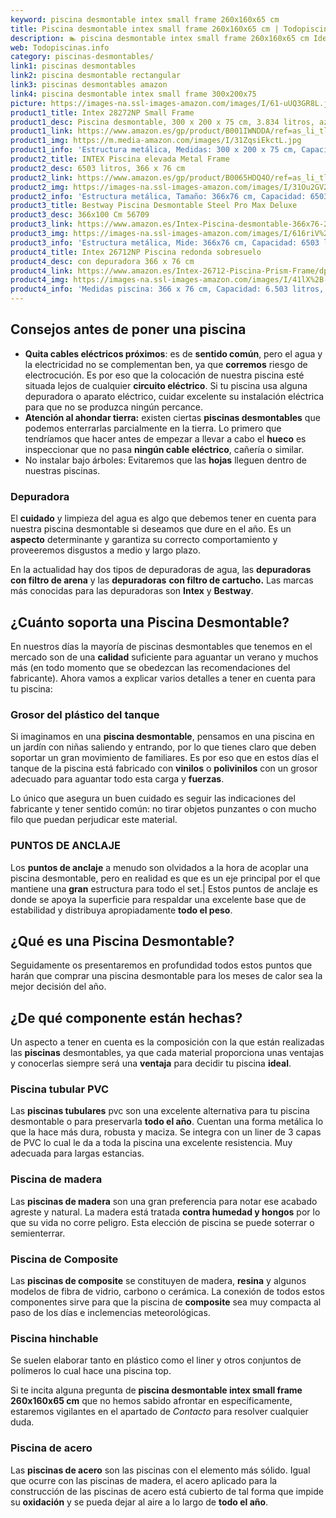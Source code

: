 ```yaml
---
keyword: piscina desmontable intex small frame 260x160x65 cm
title: Piscina desmontable intex small frame 260x160x65 cm | Todopiscinas.info
description: 🏊 piscina desmontable intex small frame 260x160x65 cm Ideales para este verano 2021. Aquí puedes comprar piscina desmontable intex small frame 260x160x65 cm y comparar con otras similares. No dejes escapar piscina desmontable intex small frame 260x160x65 cm a un precio realmente tentador.
web: Todopiscinas.info
category: piscinas-desmontables/
link1: piscinas desmontables
link2: piscina desmontable rectangular
link3: piscinas desmontables amazon
link4: piscina desmontable intex small frame 300x200x75
picture: https://images-na.ssl-images-amazon.com/images/I/61-uUQ3GR8L.jpg
product1_title: Intex 28272NP Small Frame
product1_desc: Piscina desmontable, 300 x 200 x 75 cm, 3.834 litros, azul
product1_link: https://www.amazon.es/gp/product/B001IWNDDA/ref=as_li_tl?ie=UTF8&camp=3638&creative=24630&creativeASIN=B001IWNDDA&linkCode=as2&tag=todopiscinas0e-21&linkId=25b9d647487c889cb6ef56ed63f50ca1
product1_img: https://m.media-amazon.com/images/I/31ZqsiEkctL.jpg
product1_info: 'Estructura metálica, Medidas: 300 x 200 x 75 cm, Capacidad: 3.834 litros, Para 6 personas (+ 6 años), Fácil montaje, Forma rectangular'
product2_title: INTEX Piscina elevada Metal Frame
product2_desc: 6503 litros, 366 x 76 cm
product2_link: https://www.amazon.es/gp/product/B0065HDQ4O/ref=as_li_tl?ie=UTF8&camp=3638&creative=24630&creativeASIN=B0065HDQ4O&linkCode=as2&tag=todopiscinas0e-21&linkId=ed2430e3ba564d3527ee103df33ed7b3
product2_img: https://images-na.ssl-images-amazon.com/images/I/31Ou2GV2SAL.jpg
product2_info: 'Estructura metálica, Tamaño: 366x76 cm, Capacidad: 6503 litros, Forma circular, De 4 a 7 personas (+6 años)'
product3_title: Bestway Piscina Desmontable Steel Pro Max Deluxe
product3_desc: 366x100 Cm 56709
product3_link: https://www.amazon.es/Intex-Piscina-desmontable-366x76-28210NP/dp/B0065HDQ4O?__mk_es_ES=%C3%85M%C3%85%C5%BD%C3%95%C3%91&crid=25UQGV9HG2INI&dchild=1&keywords=piscinas+desmontables&qid=1615854176&sprefix=piscinas+dem%2Caps%2C201&sr=8-5&linkCode=ll1&tag=todopiscinas0e-21&linkId=34f200977c6cbaab1f3f4d9ac0e64755&language=es_ES&ref_=as_li_ss_tl
product3_img: https://images-na.ssl-images-amazon.com/images/I/616riV%2BiY3L.jpg
product3_info: 'Estructura metálica, Mide: 366x76 cm, Capacidad: 6503 litros, De 4 a 7 personas mayores de 6 años, Forma circular, Tecnología Super-Tough'
product4_title: Intex 26712NP Piscina redonda sobresuelo
product4_desc: con depuradora 366 x 76 cm
product4_link: https://www.amazon.es/Intex-26712-Piscina-Prism-Frame/dp/B07FB823GL?__mk_es_ES=%C3%85M%C3%85%C5%BD%C3%95%C3%91&dchild=1&keywords=piscinas+desmontables+con+depuradora&qid=1615936418&sr=8-5&linkCode=ll1&tag=todopiscinas0e-21&linkId=d98699de7830cd471766fa1daa36de34&language=es_ES&ref_=as_li_ss_tl
product4_img: https://images-na.ssl-images-amazon.com/images/I/41lX%2B-YpibL.jpg
product4_info: 'Medidas piscina: 366 x 76 cm, Capacidad: 6.503 litros, Incluye depuradora de cartucha A, Lona resistente triple capa'
---
```



<brand-panel :title=product1_title :desc=product1_desc :img=product1_img :link=product1_link></brand-panel>


## Consejos antes de poner una piscina



*   **Quita cables eléctricos próximos**: es de **sentido común**, pero el agua y la electricidad no se complementan ben, ya que **corremos** riesgo de electrocución. Es por eso que la colocación de nuestra piscina esté situada lejos de cualquier **circuito eléctrico**. Si tu piscina usa alguna depuradora o aparato eléctrico, cuidar excelente su instalación eléctrica para que no se produzca ningún percance.
*   **Atención al ahondar tierra:** existen ciertas **piscinas desmontables** que podemos enterrarlas parcialmente en la tierra. Lo primero  que tendríamos que hacer antes de empezar a llevar a cabo el **hueco** es inspeccionar que no pasa **ningún cable eléctrico**, cañería o similar.
*   No instalar bajo árboles: Evitaremos que las **hojas** lleguen dentro de nuestras piscinas.


### Depuradora

El **cuidado** y limpieza del agua es algo que debemos tener en cuenta para nuestra piscina desmontable si deseamos que dure en el año. Es un **aspecto** determinante y garantiza su correcto comportamiento y proveeremos disgustos a medio y largo plazo.

En la actualidad hay dos tipos de depuradoras de agua, las **depuradoras con filtro de arena** y  las **depuradoras** **con filtro de cartucho.** Las marcas más conocidas para las depuradoras son **Intex** y **Bestway**.


## ¿Cuánto soporta una Piscina Desmontable?

En nuestros días la mayoría de piscinas desmontables que tenemos en el mercado son de una **calidad** suficiente para aguantar un verano y muchos más (en todo momento que se obedezcan las recomendaciones del fabricante). Ahora vamos a explicar varios detalles a tener en cuenta para tu piscina:


### Grosor del plástico del tanque

Si imaginamos en una **piscina desmontable**, pensamos en una piscina en un jardín con niñas saliendo y entrando, por lo que tienes claro que deben soportar un gran movimiento de familiares. Es por eso que en estos días el tanque de la piscina está fabricado con **vinilos** o **polivinilos** con un grosor adecuado para aguantar todo esta carga y **fuerzas**.

Lo único que asegura un	 buen cuidado es seguir las indicaciones del fabricante y tener sentido común: no tirar objetos punzantes o con mucho filo que puedan perjudicar este material.


### PUNTOS DE ANCLAJE

Los **puntos de anclaje** a menudo son olvidados a la hora de acoplar una piscina desmontable, pero en realidad es que es un eje principal por el que mantiene una **gran** estructura para todo el set.| Estos puntos de anclaje es donde se apoya la superficie para respaldar una excelente base que de estabilidad y distribuya apropiadamente **todo el peso**.
## ¿Qué es una Piscina Desmontable?



Seguidamente os presentaremos en profundidad todos estos puntos que harán que comprar una piscina desmontable para los meses de calor sea la mejor decisión del año.

<external-banner></external-banner>



## ¿De qué componente están hechas?

Un aspecto a tener en cuenta es la composición con la que están realizadas las **piscinas** desmontables, ya que cada material proporciona unas ventajas y conocerlas siempre será una **ventaja** para decidir tu piscina **ideal**.


### Piscina tubular PVC

Las **piscinas tubulares** pvc son una excelente alternativa para tu piscina desmontable o para preservarla **todo el año**. Cuentan una forma metálica lo que la hace más dura, robusta y maciza. Se integra con un liner de 3 capas de PVC lo cual le da a toda la piscina una excelente resistencia. Muy adecuada para largas estancias.


### Piscina de madera

Las **piscinas de madera** son una gran preferencia para notar ese acabado agreste y natural. La madera está tratada **contra humedad y hongos** por lo que su vida no corre peligro. Esta elección de piscina se puede soterrar o semienterrar.


### Piscina de Composite

Las **piscinas de composite** se constituyen de madera, **resina** y algunos modelos de fibra de vidrio, carbono o cerámica. La conexión de todos estos componentes sirve para que la piscina de **composite** sea muy compacta al paso de los días e inclemencias meteorológicas.


### Piscina hinchable

 Se suelen elaborar tanto en plástico como el liner y otros conjuntos de polímeros lo cual hace una piscina top.

Si te incita alguna pregunta de **piscina desmontable intex small frame 260x160x65 cm** que no hemos sabido afrontar en específicamente, estaremos vigilantes en el apartado de _Contacto_ para resolver cualquier duda.


### Piscina de acero

Las **piscinas de acero** son las piscinas con el elemento más sólido. Igual que ocurre con las piscinas de madera, el acero aplicado para la construcción de las piscinas de acero está cubierto de tal forma que impide su **oxidación** y se pueda dejar al aire a lo largo de **todo el año**.

<stats-list :link1=link1 :link2=link2 :link3=link3 :link4=link4 :category=category></stats-list>